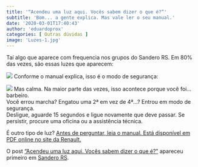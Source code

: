```yaml
---
title: '“Acendeu uma luz aqui. Vocês sabem dizer o que é?”'
subtitle: 'Bom... a gente explica. Mas vale ler o seu manual.'
date: '2020-03-01T17:40:43'
author: 'eduardoprox'
categories: [ Outras dúvidas ]
image: 'Luzes-1.jpg'
---
```


Taí algo que aparece com frequencia nos grupos do Sandero RS. Em 80% das vezes, são essas luzes que aparecem:


![](https://sanderors.com/wp-content/uploads/2020/03/Luzes.jpg)
Conforme o manual explica, isso é o modo de segurança:  



![](https://sanderors.com/wp-content/uploads/2020/03/image.png)
Mas calma. Na maior parte das vezes, isso acontece porque você foi… barbeiro.  
Você errou marcha? Engatou uma 2ª em vez de 4ª…? Entrou em modo de segurança.  
Desligue, aguarde 15 segundos e ligue novamente que deve passar. Se persistir, procure uma oficina ou a assistência técnica.  
  
É outro tipo de luz? [Antes de perguntar, leia o manual. Está disponível em PDF online no site da Renault.](https://www.renault.com.br/veiculos/manuais/sandero-rs.html)


O post [“Acendeu uma luz aqui. Vocês sabem dizer o que é?”](https://sanderors.com/acendeu-uma-luz-aqui-voces-sabem-dizer-o-que-e/) apareceu primeiro em [Sandero RS](https://sanderors.com).

